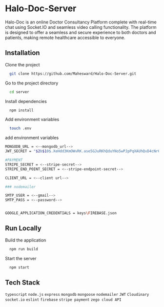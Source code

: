 # Halo-Doc-Server

Halo-Doc is an online Doctor Consultancy Platform complete with real-time chat using Socket.IO and seamless video calling functionality. The platform is designed to offer a seamless and secure experience to both doctors and patients, making remote healthcare accessible to everyone.

## Installation

Clone the project

```bash
  git clone https://github.com/Mahesward/Halo-Doc-Server.git
```
Go to the project directory

```bash
  cd server
```

Install dependencies

```bash
  npm install
```

Add environment variables

```bash
  touch .env
``` 
add environment variables

```bash
MONGODB_URL = <--mongodb_url-->
JWT_SECRET = "$2b$10$.XeHdd3KmOWvRK.ase5GJuRKhQduYNo5wPJpPqXAUhQvD4cNrQGe2"

#PAYMENT
STRIPE_SECRET = <--stripe-secret-->
STRIPE_END_POINT_SECRET = <--stripe-endpoint-secret-->

CLIENT_URL = <--client url-->

### nodemailer

SMTP_USER = <--gmail-->
SMTP_PASS = <--password-->


GOOGLE_APPLICATION_CREDENTIALS = keys\FIREBASE.json

```
## Run Locally

Build the application

```bash
  npm run build
```

Start the server

```bash
  npm start
```

## Tech Stack

`typescript`  `node.js`  `express`  `mongodb`  `mongoose`  `nodemailer`  `JWT`  `Cloudinary`  `socket.io`  `eslint`  `firebase`  `stripe payment`  `zego cloud API`
